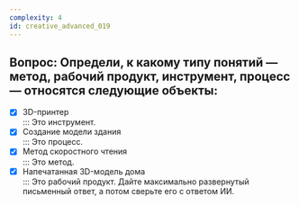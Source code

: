 ```yaml
---
complexity: 4
id: creative_advanced_019
---
```

## Вопрос: Определи, к какому типу понятий — метод, рабочий продукт, инструмент, процесс — относятся следующие объекты:

- [x] 3D-принтер  
  ::: Это инструмент.  
- [x] Создание модели здания  
  ::: Это процесс.  
- [x] Метод скоростного чтения  
  ::: Это метод.  
- [x] Напечатанная 3D-модель дома  
  ::: Это рабочий продукт. Дайте максимально развернутый письменный ответ, а потом сверьте его с ответом ИИ.